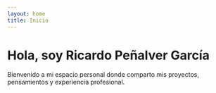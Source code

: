 ```yaml
---
layout: home
title: Inicio
---
```


# Hola, soy Ricardo Peñalver García

Bienvenido a mi espacio personal donde comparto mis proyectos, pensamientos y experiencia profesional.
